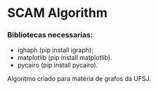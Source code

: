 # SCAM Algorithm
### Bibliotecas necessarias:
* ighaph (pip install igraph);
* matplotlib (pip install matplotlib).
* pycairo (pip install pycairo).

Algoritmo criado para matéria de grafos da UFSJ.
